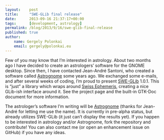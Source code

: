 ```yaml
---
layout:    post
title:     "SWE-GLib final release"
date:      2013-09-16 21:37:17+00:00
tags:      [development, astrology]
permalink: /blog/2013/9/16/swe-glib-final-release
published: true
author:
    name: Gergely Polonkai
    email: gergely@polonkai.eu
---
```


Few of you may know that I’m interested in astrology. About two months ago
I have decided to create an astrologers’ software for the GNOME desktop.
Since then, I have contacted Jean-André Santoni, who created a software
called [Astrognome](https://code.google.com/p/astrognome/) some years ago.
We exchanged some e-mails, and after several weeks of coding, I’m proud to
present [SWE-GLib](https://github.com/gergelypolonkai/swe-glib) 1.0.1. This
is “just” a library which wraps around [Swiss
Ephemeris](http://www.astro.com/swisseph/), creating a nice GLib-ish
interface around it. See the project page and the built-in GTK-Doc document
for more information.

The astrologer’s software I’m writing will be
[Astrognome](https://github.com/gergelypolonkai/astrognome) (thanks for
Jean-André for letting me use the name). It is currently in pre-alpha
status, but already utilizes SWE-GLib (it just can’t display the results
yet). If you happen to be interested in astrology and/or Astrognome, fork
the repository and contribute! You can also contact me (or open an
enhancement issue on GitHub) if you have any ideas.
